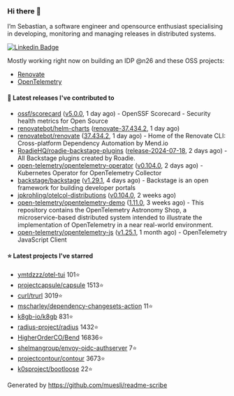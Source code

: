 ### Hi there 👋

I’m Sebastian, a software engineer and opensource enthusiast specialising in developing, monitoring and managing releases in distributed systems.    

[![Linkedin Badge](https://img.shields.io/badge/-LinkedIn-blue?style=flat&logo=Linkedin&logoColor=white&link=https://www.linkedin.com/in/sebastian-poxhofer/)](https://www.linkedin.com/in/sebastian-poxhofer/)

Mostly working right now on building an IDP @n26 and these OSS projects:
- [Renovate](https://github.com/renovatebot/renovate)
- [OpenTelemetry](https://github.com/open-telemetry)



#### 🚀 Latest releases I've contributed to

- [ossf/scorecard](https://github.com/ossf/scorecard) ([v5.0.0](https://github.com/ossf/scorecard/releases/tag/v5.0.0), 1 day ago) - OpenSSF Scorecard - Security health metrics for Open Source
- [renovatebot/helm-charts](https://github.com/renovatebot/helm-charts) ([renovate-37.434.2](https://github.com/renovatebot/helm-charts/releases/tag/renovate-37.434.2), 1 day ago)
- [renovatebot/renovate](https://github.com/renovatebot/renovate) ([37.434.2](https://github.com/renovatebot/renovate/releases/tag/37.434.2), 1 day ago) - Home of the Renovate CLI: Cross-platform Dependency Automation by Mend.io
- [RoadieHQ/roadie-backstage-plugins](https://github.com/RoadieHQ/roadie-backstage-plugins) ([release-2024-07-18](https://github.com/RoadieHQ/roadie-backstage-plugins/releases/tag/release-2024-07-18), 2 days ago) - All Backstage plugins created by Roadie.
- [open-telemetry/opentelemetry-operator](https://github.com/open-telemetry/opentelemetry-operator) ([v0.104.0](https://github.com/open-telemetry/opentelemetry-operator/releases/tag/v0.104.0), 2 days ago) - Kubernetes Operator for OpenTelemetry Collector
- [backstage/backstage](https://github.com/backstage/backstage) ([v1.29.1](https://github.com/backstage/backstage/releases/tag/v1.29.1), 4 days ago) - Backstage is an open framework for building developer portals
- [jpkrohling/otelcol-distributions](https://github.com/jpkrohling/otelcol-distributions) ([v0.104.0](https://github.com/jpkrohling/otelcol-distributions/releases/tag/v0.104.0), 2 weeks ago)
- [open-telemetry/opentelemetry-demo](https://github.com/open-telemetry/opentelemetry-demo) ([1.11.0](https://github.com/open-telemetry/opentelemetry-demo/releases/tag/1.11.0), 3 weeks ago) - This repository contains the OpenTelemetry Astronomy Shop, a microservice-based distributed system intended to illustrate the implementation of OpenTelemetry in a near real-world environment.
- [open-telemetry/opentelemetry-js](https://github.com/open-telemetry/opentelemetry-js) ([v1.25.1](https://github.com/open-telemetry/opentelemetry-js/releases/tag/v1.25.1), 1 month ago) - OpenTelemetry JavaScript Client

#### ⭐ Latest projects I've starred

- [ymtdzzz/otel-tui](https://github.com/ymtdzzz/otel-tui) 101⭐
- [projectcapsule/capsule](https://github.com/projectcapsule/capsule) 1513⭐
- [curl/trurl](https://github.com/curl/trurl) 3019⭐
- [mscharley/dependency-changesets-action](https://github.com/mscharley/dependency-changesets-action) 11⭐
- [k8gb-io/k8gb](https://github.com/k8gb-io/k8gb) 831⭐
- [radius-project/radius](https://github.com/radius-project/radius) 1432⭐
- [HigherOrderCO/Bend](https://github.com/HigherOrderCO/Bend) 16836⭐
- [shelmangroup/envoy-oidc-authserver](https://github.com/shelmangroup/envoy-oidc-authserver) 7⭐
- [projectcontour/contour](https://github.com/projectcontour/contour) 3673⭐
- [k0sproject/bootloose](https://github.com/k0sproject/bootloose) 22⭐



Generated by https://github.com/muesli/readme-scribe

